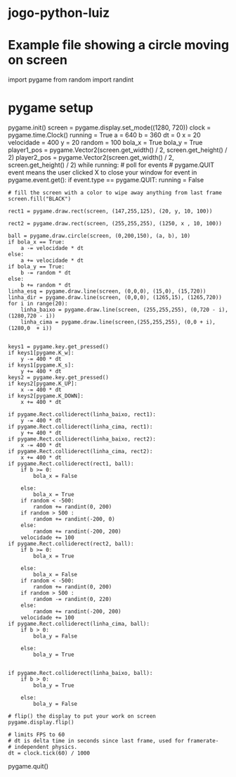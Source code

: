 # jogo-python-luiz
# Example file showing a circle moving on screen
import pygame
from random import randint
# pygame setup
pygame.init()
screen = pygame.display.set_mode((1280, 720))
clock = pygame.time.Clock()
running = True
a = 640
b = 360
dt = 0
x = 20
velocidade = 400
y = 20
random = 100
bola_x = True
bola_y = True
player1_pos = pygame.Vector2(screen.get_width() / 2, screen.get_height() / 2)
player2_pos = pygame.Vector2(screen.get_width() / 2, screen.get_height() / 2)
while running:
    # poll for events
    # pygame.QUIT event means the user clicked X to close your window
    for event in pygame.event.get():
        if event.type == pygame.QUIT:
            running = False

    # fill the screen with a color to wipe away anything from last frame
    screen.fill("BLACK")

    rect1 = pygame.draw.rect(screen, (147,255,125), (20, y, 10, 100))
    
    rect2 = pygame.draw.rect(screen, (255,255,255), (1250, x , 10, 100))
    
    ball = pygame.draw.circle(screen, (0,200,150), (a, b), 10)
    if bola_x == True:
        a -= velocidade * dt
    else:
        a += velocidade * dt
    if bola_y == True:
        b -= random * dt
    else:
        b += random * dt
    linha_esq = pygame.draw.line(screen, (0,0,0), (15,0), (15,720))
    linha_dir = pygame.draw.line(screen, (0,0,0), (1265,15), (1265,720))
    for i in range(20):
        linha_baixo = pygame.draw.line(screen, (255,255,255), (0,720 - i), (1280,720 - i))
        linha_cima = pygame.draw.line(screen,(255,255,255), (0,0 + i), (1280,0  + i))
    
    
    keys1 = pygame.key.get_pressed()
    if keys1[pygame.K_w]:
        y -= 400 * dt
    if keys1[pygame.K_s]:
        y += 400 * dt
    keys2 = pygame.key.get_pressed()
    if keys2[pygame.K_UP]:
        x -= 400 * dt
    if keys2[pygame.K_DOWN]:
        x += 400 * dt
    
    if pygame.Rect.colliderect(linha_baixo, rect1):
        y -= 400 * dt
    if pygame.Rect.colliderect(linha_cima, rect1):
        y += 400 * dt
    if pygame.Rect.colliderect(linha_baixo, rect2):
        x -= 400 * dt
    if pygame.Rect.colliderect(linha_cima, rect2):
        x += 400 * dt
    if pygame.Rect.colliderect(rect1, ball):
        if b >= 0:
            bola_x = False
           
        else:
            bola_x = True
        if random < -500:
            random += randint(0, 200)
        if random > 500 :
            random += randint(-200, 0)
        else:
            random += randint(-200, 200)
        velocidade += 100
    if pygame.Rect.colliderect(rect2, ball):
        if b >= 0:
            bola_x = True
           
        else:
            bola_x = False 
        if random < -500:
            random += randint(0, 200)
        if random > 500 :
            random -= randint(0, 220)
        else:
            random += randint(-200, 200)
        velocidade += 100
    if pygame.Rect.colliderect(linha_cima, ball):
        if b > 0:
            bola_y = False
           
        else:
            bola_y = True
            
        
    if pygame.Rect.colliderect(linha_baixo, ball):
        if b > 0:
            bola_y = True
           
        else:
            bola_y = False 
        
    # flip() the display to put your work on screen
    pygame.display.flip()

    # limits FPS to 60
    # dt is delta time in seconds since last frame, used for framerate-
    # independent physics.
    dt = clock.tick(60) / 1000

pygame.quit()
